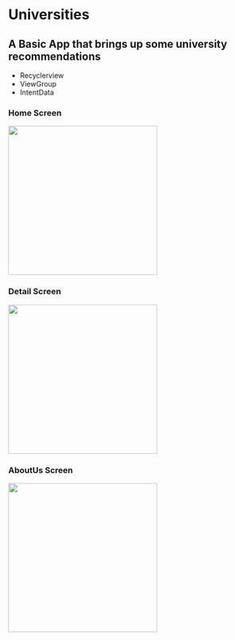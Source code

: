 # Universities
## A Basic App that  brings up some university recommendations
- Recyclerview
- ViewGroup
- IntentData

### Home Screen
<img src="https://user-images.githubusercontent.com/88423102/200497002-74ea6b5e-94c4-4055-aa22-f5e9c689ea99.png" width="300">

### Detail Screen
<img src="https://user-images.githubusercontent.com/88423102/200497801-9355a83c-3dfe-42c9-bb78-cdbec657b829.png" width="300">

### AboutUs Screen
<img src="https://user-images.githubusercontent.com/88423102/200498250-39a24dd8-448b-425c-a5f3-b2e2aa66bb3a.png" width="300">

